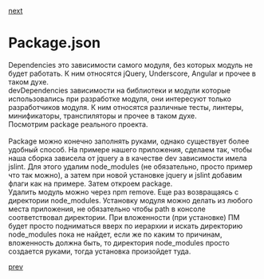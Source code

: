 <a href="06.md">next</a>

<h1>Package.json</h1>

<div>
Dependencies это зависимости самого модуля, без которых модуль не будет работать. К ним относятся jQuery, Underscore, Angular и прочее в таком духе. <br/>
devDependencies зависимости на библиотеки и модули которые использовались при разработке модуля, они интересуют только разработчиков модуля. К ним относятся различные тесты, линтеры, минификаторы, транспиляторы и прочее в таком духе.<br/>
Посмотрим package реального проекта.<br/><br/>
Package можно конечно заполнять руками, однако существует более удобный способ. На примере нашего приложения, сделаем так, чтобы наша сборка зависела от jquery а в качестве dev зависимости имела jslint.
Для этого удалим node_modules (не обязательно, просто пример что так можно), а затем при новой установке jquery и jslint добавим флаги как на примере. Затем откроем package.
</div>

<div>
Удалить модуль можно через npm remove.
Еще раз возвращаясь с директории node_modules. Установку модуля можно делать из любого места приложения, не обязательно чтобы path в консоле соответствовал директории. При вложенности (при установке) ПМ будет просто подниматься вверх по иерархии и искать директорию node_modules пока не найдет, если же по каким то причинам, вложенность должна быть, то директория node_modules просто создается руками, тогда установка произойдет туда.
</div>

<a href="04.md">prev</a>
